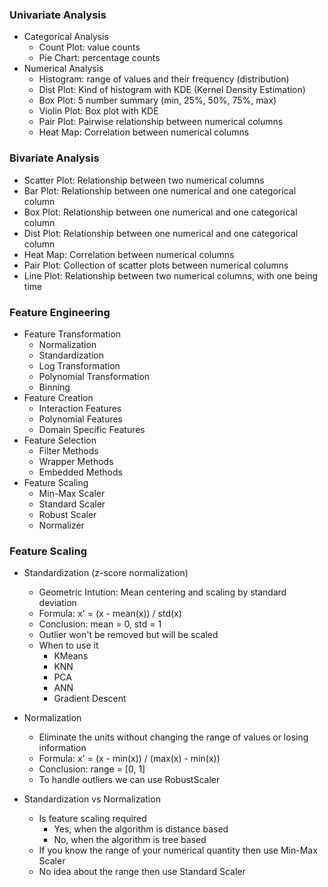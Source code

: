 ### Univariate Analysis

- Categorical Analysis
    - Count Plot: value counts
    - Pie Chart: percentage counts
- Numerical Analysis
    - Histogram: range of values and their frequency (distribution)
    - Dist Plot: Kind of histogram with KDE (Kernel Density Estimation)
    - Box Plot: 5 number summary (min, 25%, 50%, 75%, max)
    - Violin Plot: Box plot with KDE
    - Pair Plot: Pairwise relationship between numerical columns
    - Heat Map: Correlation between numerical columns


### Bivariate Analysis
- Scatter Plot: Relationship between two numerical columns
- Bar Plot: Relationship between one numerical and one categorical column
- Box Plot: Relationship between one numerical and one categorical column
- Dist Plot: Relationship between one numerical and one categorical column
- Heat Map: Correlation between numerical columns
- Pair Plot: Collection of scatter plots between numerical columns
- Line Plot: Relationship between two numerical columns, with one being time

### Feature Engineering
- Feature Transformation
    - Normalization
    - Standardization
    - Log Transformation
    - Polynomial Transformation
    - Binning
- Feature Creation
    - Interaction Features
    - Polynomial Features
    - Domain Specific Features
- Feature Selection
    - Filter Methods
    - Wrapper Methods
    - Embedded Methods
- Feature Scaling
    - Min-Max Scaler
    - Standard Scaler
    - Robust Scaler
    - Normalizer

### Feature Scaling
- Standardization (z-score normalization)
    - Geometric Intution: Mean centering and scaling by standard deviation
    - Formula: x' = (x - mean(x)) / std(x)
    - Conclusion: mean = 0, std = 1
    - Outlier won't be removed but will be scaled
    - When to use it
        - KMeans
        - KNN
        - PCA
        - ANN
        - Gradient Descent

- Normalization
    - Eliminate the units without changing the range of values or losing information
    - Formula: x' = (x - min(x)) / (max(x) - min(x))
    - Conclusion: range = [0, 1]
    - To handle outliers we can use RobustScaler

- Standardization vs Normalization
    - Is feature scaling required
        - Yes, when the algorithm is distance based
        - No, when the algorithm is tree based
    - If you know the range of your numerical quantity then use Min-Max Scaler
    - No idea about the range then use Standard Scaler
    
